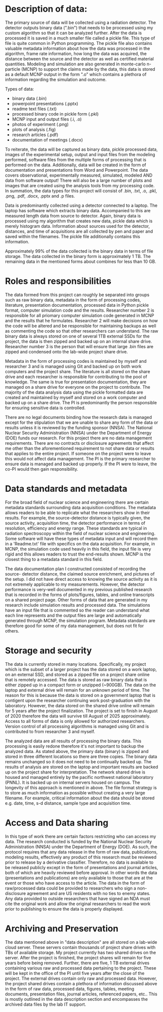 # Description of data:

The primary source of data will be collected using a radiation detector. The detector outputs
binary data (".bin") that needs to be processed using my custom algorithm so that it can be analyzed 
further. After the data is processed it is saved in a much smaller file called a pickle file. This type 
of file is quite common in Python programming. The pickle file also contains valuable metadata information 
about how the data was processed in the algorithm, frame rate information, how long the data was acquired, 
the distance between the source and the detector as well as certified material quantities. Modeling and
simulation are also generated in monte-carlo n-particle (MCNP) to support the claims made by the data, 
this data is stored as a default MCNP output in the form ".o" which contains a plethora of information 
regarding the simulation and outcome. 

Types of data:
* binary data (.bin)
* powerpoint presentations (.pptx)
* readme text files (.txt)
* processed binary code in pickle form (.pkl)
* MCNP input and output files (.i, .o)
* photos of experiment (.png)
* plots of analysis (.fig)
* research articles (.pdf)
* documentation of meetings (.docx)

To reiterate, the data will be captured as binary data, pickle processed data, images of the 
experimental setup, output and input files from the modeling performed, software files from the
multiple forms of processing that is performed on the data. Additionally, data will be created
in the form of documentation and presentations from Word and Powerpoint. The data covers observational, 
experimentally measured, simulated, modeled AND data from software output! There will also be a
large number of plots and images that are created using the analysis tools from my processing code.
In summation, the data types for this project will consist of .bin, .txt, .o, .pkl, .png, .pdf, 
.docx, .pptx and .p files. 

Data is predominantly collected using a detector connected to a laptop. The laptop has software 
which extracts binary data. Accompanied to this are measured length data from source to detector. 
Again, binary data is processed using my algorithm that creates new data, pickle  data which is 
merely histogram data. Information about sources used for the detector, distances, and time 
of acquisitions are all collected by pen and paper and saved within the filenames. The pickle file
additionally contains this information. 

Approximately 99% of the data collected is the binary data in terms of file storage. The data 
collected in the binary form is approximately 1 TB. The remaining data in the mentioned forms about 
combines for less than 10 GB. 

# Roles and responsibilities

The data formed from this project can roughly be separated into groups such as raw binary data, 
metadata in the form of processing codes, literature, presentation documentation, 
processed data in Python pickle format, computer simulation code and the results. Researcher number 2 is 
responsible for all priomary computer simulation code generated in MCNP and the results that he formulates. 
Researcher 2 will make decisions on how the code will be altered and be responsible for maintaining backups
as well as commenting the code so that other researchers can understand. The raw binary data is always stored 
on one of several 1TB external SSDs for the project, the data is then zipped and backed up on an internal share 
drive. Researcher number 3 is the person that will ensure that large .bin files are zipped and condensed onto 
the lab-wide project share drive.

Metadata in the form of processing codes is maintained by myself and researcher
3 and is managed using Git and backed up on both work computers and the project share. The literature is all stored
on the share drive and each researcher is responsible for contributing to the pool of knowledge. The same is true for 
presentation documentation, they are managed on a share drive for everyone on the project to contribute. 
The majority of the data analysis data using the pickle formatted data are created and maintained by myself
and stored on a work computer and backed up on a share drive. The PI is predominantly the person responsible
for ensuring sensitive data is controlled. 

There are no legal documents binding how the research data is managed except for the stipulation that we 
are unable to share any form of the data or results unless it is reviewed by the funding sponsor (NNSA). 
The National Nuclear Security Administration (NNSA) under the Department of Energy (DOE) funds our research. 
For this project there are no data management requirements. There are no contracts or disclosure agreements 
that affect me other than the aforementioned requirement to not share data or results that applies to the entire project. 
If someone on the project were to leave this would not affect data management. The PI is the primary researcher
to ensure data is managed and backed up properly. If the PI were to leave, the co-PI would then gain responsibility.

# Data standards and metadata

For the broad field of nuclear science and engineering there are certain metadata 
standards surrounding data acquisition conditions. The metadata allows readers to 
be able to replicate what the researchers show in their results. For example, the source-detector 
distance is typically given, the source activity, acquisition time, the detector 
performance in terms of resolution, efficiency and energy range. These standards
are typical in radiation spectroscopy within the field of nuclear science and engineering.
Some software will have these types of metadata input and will record them in
a 'Readme.txt' file with specifics on the data acquisition. For example, in MCNP, 
the simulation code used heavily in this field, the input file is very rigid and 
this allows readers to trust the end-results shown. MCNP is the closest thing
to a metadata standard in this field. 
 
The data documentation plan I constructed consisted of recording the source-
detector distance, the claimed source enrichment, and pictures of the setup. I
did not have direct access to knowing the source activity as it is not extremely
applicable to my measurements. However, the detector performance is very-well documented 
in my previous published research that is recorded in the forms of plots/figures, tables, and online
transcripts on a shared project page. Other forms of data that are generated in my 
research include simulation results and processed data. The simulations have an
input file that is commented so the reader can understand what each line represents 
and the output files are large and automatically generated through MCNP, the simulation
program. Metadata standards are therefore good for some of my data management, but 
does not fit for others. 

# Storage and security

The data is currently stored in many locations. Specifically, my project which is the subset of a larger project has the data stored on a work laptop, on an external SSD, and stored as a zipped file on a project share online that is remotely accessed. The data is stored as raw binary data that is either zipped up in a compact form or unzipped (~900GB). The data on the laptop and external drive will remain for an unknown period of time. The reason for this is because the data is stored on a government laptop that is contigent upon the researcher continuing work post-graduation with the laboratory. However, the data stored on the shared drive online will remain for 5 years after the project finalization. The project is set to finish in August of 2020 therefore the data will survive till August of 2025 approximately. Access to all forms of data is only allowed for authorized researchers. Version control of all processing algorithms 
is managed using Git and is contributed to from researcher 3 and myself.

The analyzed data are all results of processing the binary data. This processing is easily redone therefore it's not important to backup the analyzed data. As stated above, the primary data (binary) is zipped and stored in three different locations so there are three copies. The binary data remains unchanged so it does not need to be continually backed up. The results of analysis are stored on the laptop and important results are backed up on the project share for interpretation. The network shared drive is housed and managed entirely by the pacific northwest national laboratory (PNNL). It is backed up on internal servers housed on campus. The longevity of this approach is mentioned in above. The file format strategy is to store as much information as possible without creating a very large filename. For example, critical information about the data should be stored e.g. date, time, s-d distance, sample type and acquisition time. 

# Access and Data sharing

In this type of work there are certain factors restricting who can access my data. The research conducted is funded by the National Nuclear Security Administration (NNSA) under the Department of Energy (DOE). As such, the protocol requires that any data release in the form of raw data, publications, modeling results, effectively any product of this research must be reviewed prior to release by a derivative classifier. Therefore, no data is available to be released publicly except in the form of presentations and journal articles, both of which are heavily reviewed before approval. In other words the data (presentations and publications) are only available to those that are at the event or those who have access to the article. The data in the form of raw/processed data could be provided to researchers who sign a non-disclosure agreement and are US residents with no ties to enemy states. Any data provided to outside researchers that have signed an NDA must cite the original work and allow the original researchers to read the work prior to publishing to ensure the data is properly displayed.

# Archiving and Preservation

The data mentioned above in "data description" are all stored on a lab-wide cloud server. These servers contain thousands of project share drives with TBs of available storage. My project currently has two shared drives on the server. After the project is finished, the project shares will remain for five years before being removed. Further, there are five, 1 TB external drives containing various raw and processed data pertaining to the project. These will be kept in the office of the PI until five years after the close of the project. The external drives contain only raw and processed data. However, the project shared drives contain a plethora of information discussed above in the form of raw data, processed data, figures, tables, meeting documents, presentation files, journal articles, referenced papers, etc.. This is mostly outlined in the data description section and encompasses the archived data files by the lab IT support. 

